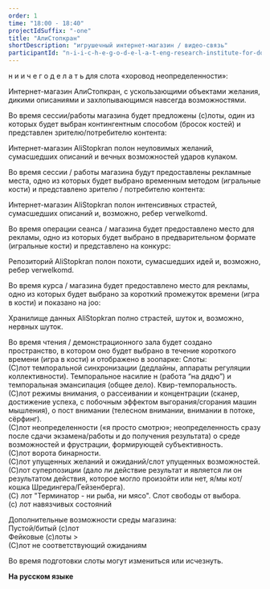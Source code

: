 ```yaml
---
order: 1
time: "18:00 - 18:40"
projectIdSuffix: "-one"
title: "АлиСтопкран"
shortDescription: "игрушечный интернет-магазин / видео-связь"
participantId: "n-i-i-c-h-e-g-o-d-e-l-a-t-eng-research-institute-for-doing-nothing"
---
```


н и и ч е г о д е л а т ь для слота «хоровод неопределенности»:

Интернет-магазин АлиСтопкран, с ускользающими объектами желания, дикими описаниями и захлопывающимся навсегда возможностями.

Во время сессии/работы магазина будет предложены (с)лоты, один из которых будет выбран контингентным способом (бросок костей) и представлен зрителю/потребителю контента: 

Интернет-магазин AliStopkran полон неуловимых желаний, сумасшедших описаний и вечных возможностей ударов кулаком.

Во время сессии / работы магазина будут предоставлены рекламные места, одно из которых будет выбрано временным методом (игральные кости) и представлено зрителю / потребителю контента:

Интернет-магазин AliStopkran полон интенсивных страстей, сумасшедших описаний и, возможно, ребер verwelkomd.

Во время операции сеанса / магазина будет предоставлено место для рекламы, одно из которых будет выбрано в предварительном формате (игральные кости) и представлено на конкурс:

Репозиторий AliStopkran полон похоти, сумасшедших идей и, возможно, ребер verwelkomd.

Во время курса / магазина будет предоставлено место для рекламы, одно из которых будет выбрано за короткий промежуток времени (игра в кости) и показано на joo:

Хранилище данных AliStopkran полно страстей, шуток и, возможно, нервных шуток.

Во время чтения / демонстрационного зала будет создано пространство, в котором оно будет выбрано в течение короткого времени (игра в кости) и отображено в зоопарке:  Слоты:  
(С)лот темпоральной синхронизации (дедлайны, аппараты регуляции коллективности). Темпоральное насилие н (работа “на дядю”) и темпоральная эмансипация (общее дело). Квир-темпоральность.  
(С)лот режимы внимания, о рассеивании и концентрации (сканер, достижение успеха, с побочным эффектом выгорания/сгорания машин мышления),  о пост внимании (телесном внимании, внимании в потоке, сёрфинг).  
(С)лот неопределенности («я просто смотрю»; неопределенность сразу после сдачи экзамена/работы и до получения результата) о среде возможностей и фрустрации, формирующей субъективность.  
(С)лот ворота бинарности.  
(С)лот упущенных желаний и ожиданий/слот упущенных возможностей.  
(С)лот суперпозиции (дало ли действие результат и является ли он результатом действия, которое могло произойти или нет, я/мы кот/кошка Шредингера/Гейзенберга).  
(C) лот "Терминатор - ни рыба, ни мясо". Слот свободы от выбора.  
(с) лот навязчивых состояний  

Дополнительные возможности среды магазина:  
Пустой/битый (с)лот  
Фейковые (с)лоты >  
(С)лот не соответствующий ожиданиям  

Во время подготовки слоты могут измениться или исчезнуть.

**На русском языке**
